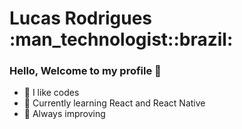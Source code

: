 

<h1>Lucas Rodrigues :man_technologist::brazil: </h1> 


### Hello, Welcome to my profile 👋

- 🔭 I like codes 
- 🌱 Currently learning React and React Native
- :open_book: Always improving




